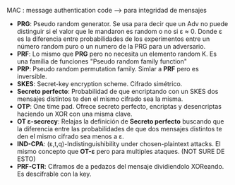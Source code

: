 MAC : message authentication code --> para integridad de mensajes 

- **PRG**: Pseudo random generator. Se usa para decir que un Adv no puede distinguir si el valor que le mandaron es random o no si ε ≈ 0. Donde ε es la diferencia entre probabilidades de los experimentos entre un número random puro o un numero de la PRG para un adversario.
- **PRF**: Lo mismo que **PRG** pero no necesita un elemento random K. Es una familia de funciones "Pseudo random family function"
- **PRP**: Pseudo random permutation family. Simlar a **PRF** pero es inversible.
- **SKES**: Secret-key encryption scheme. Cifrado simétrico.
- **Secreto perfecto**: Probabilidad de que encriptando con un SKES dos mensajes distintos te den el mismo cifrado sea la misma.
- **OTP**: One time pad. Ofrece secreto perfecto, encriptas y desencriptas haciendo un XOR con una misma clave.
- **OT ε-secrecy**: Relajas la definición de **Secreto perfecto** buscando que la diferencia entre las probabilidades de que dos mensajes distintos te den el mismo cifrado sea menos a ε.
- **IND-CPA**: (ε,t,q)-Indistinguishibility under chosen-plaintext attacks. El mismo concepto que **OT-ε** pero para multiples ataques. (NOT SURE DE ESTO)
- **PRF-CTR**: Ciframos de a pedazos del mensaje dividiendolo XOReando. Es descifrable con la key.
